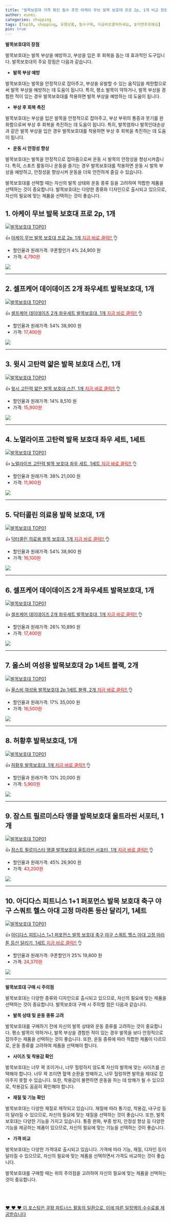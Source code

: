 ```yaml
---
title: "발목보호대 가격 확인 필수 추천 아케이 무브 발목 보호대 프로 2p, 1개 비교 장점 구매가이드"
author: eunmi.
categories: shopping
tags: [Top10, shopping, 유행상품, 필수구매, 지금바로클릭하세요, 놓치면후회해요]
pin: true
---
```

**발목보호대의 장점**

발목보호대는 발목 부상을 예방하고, 부상을 입은 후 회복을 돕는 데 효과적인 도구입니다. 발목보호대의 주요 장점은 다음과 같습니다.

* **발목 부상 예방**

발목보호대는 발목을 안정적으로 잡아주고, 부상을 유발할 수 있는 움직임을 제한함으로써 발목 부상을 예방하는 데 도움이 됩니다. 특히, 평소 발목이 약하거나, 발목 부상을 경험한 적이 있는 경우 발목보호대를 착용하면 발목 부상을 예방하는 데 도움이 됩니다.

* **부상 후 회복 촉진**

발목보호대는 부상을 입은 발목을 안정적으로 잡아주고, 부상 부위의 통증과 붓기를 완화함으로써 부상 후 회복을 촉진하는 데 도움이 됩니다. 특히, 발목염좌나 발목인대손상과 같은 발목 부상을 입은 경우 발목보호대를 착용하면 부상 후 회복을 촉진하는 데 도움이 됩니다.

* **운동 시 안정성 향상**

발목보호대는 발목을 안정적으로 잡아줌으로써 운동 시 발목의 안정성을 향상시켜줍니다. 특히, 스포츠 활동이나 운동을 즐기는 경우 발목보호대를 착용하면 운동 시 발목 부상을 예방하고, 안정성을 향상시켜 운동을 더욱 안전하게 즐길 수 있습니다.

발목보호대를 선택할 때는 자신의 발목 상태와 운동 종류 등을 고려하여 적합한 제품을 선택하는 것이 중요합니다. 발목보호대는 다양한 종류와 디자인으로 출시되고 있으므로, 자신의 필요에 맞는 제품을 선택하는 것이 좋습니다.

   

## 1. 아케이 무브 발목 보호대 프로 2p, 1개

[![발목보호대 TOP01](https://thumbnail9.coupangcdn.com/thumbnails/remote/230x230ex/image/rs_quotation_api/qvkydgey/24aa70e47ba04cbb99cb7ff0f9b43023.jpg)](https://link.coupang.com/re/AFFSDP?lptag=AF3617701&subid=GithubCoopas&pageKey=6584194162&traceid=V0-153&itemId=17307115722&vendorItemId=84477959944)


👍 [아케이 무브 발목 보호대 프로 2p, 1개 <font color=red> 지금 바로 클릭!! </font> ](https://link.coupang.com/re/AFFSDP?lptag=AF3617701&subid=GithubCoopas&pageKey=6584194162&traceid=V0-153&itemId=17307115722&vendorItemId=84477959944) 👌 


- 할인율과 원래가격: 쿠폰할인가 4%  24,900   원
- 가격: <span style='color:red'>4,790원</span>

[![](/discount_price.png)](https://link.coupang.com/re/AFFSDP?lptag=AF3617701&subid=GithubCoopas&pageKey=6584194162&traceid=V0-153&itemId=17307115722&vendorItemId=84477959944)

---


   

## 2. 셀프케어 데이데이즈 2개 좌우세트 발목보호대, 1개

[![발목보호대 TOP01](https://thumbnail8.coupangcdn.com/thumbnails/remote/230x230ex/image/vendor_inventory/023e/e5e569a373dbe5303c0ce891c34e4a0d2b6406d5f804f7f585b0ddd0346f.png)](https://link.coupang.com/re/AFFSDP?lptag=AF3617701&subid=GithubCoopas&pageKey=1406569081&traceid=V0-153&itemId=2442163422&vendorItemId=82490362274)


👍 [셀프케어 데이데이즈 2개 좌우세트 발목보호대, 1개 <font color=red> 지금 바로 클릭!! </font> ](https://link.coupang.com/re/AFFSDP?lptag=AF3617701&subid=GithubCoopas&pageKey=1406569081&traceid=V0-153&itemId=2442163422&vendorItemId=82490362274) 👌 


- 할인율과 원래가격: 54%  38,900   원
- 가격: <span style='color:red'>17,400원</span>

[![](/discount_price.png)](https://link.coupang.com/re/AFFSDP?lptag=AF3617701&subid=GithubCoopas&pageKey=1406569081&traceid=V0-153&itemId=2442163422&vendorItemId=82490362274)

---


   

## 3. 윗시 고탄력 얇은 발목 보호대 스킨, 1개

[![발목보호대 TOP01](https://thumbnail10.coupangcdn.com/thumbnails/remote/230x230ex/image/retail/images/3996754028329655-6d5b8d43-ab50-450c-a120-e30e770865b0.jpg)](https://link.coupang.com/re/AFFSDP?lptag=AF3617701&subid=GithubCoopas&pageKey=6332975224&traceid=V0-153&itemId=13251197762&vendorItemId=80509075994)


👍 [윗시 고탄력 얇은 발목 보호대 스킨, 1개 <font color=red> 지금 바로 클릭!! </font> ](https://link.coupang.com/re/AFFSDP?lptag=AF3617701&subid=GithubCoopas&pageKey=6332975224&traceid=V0-153&itemId=13251197762&vendorItemId=80509075994) 👌 


- 할인율과 원래가격: 14%  8,510   원
- 가격: <span style='color:red'>15,900원</span>

[![](/discount_price.png)](https://link.coupang.com/re/AFFSDP?lptag=AF3617701&subid=GithubCoopas&pageKey=6332975224&traceid=V0-153&itemId=13251197762&vendorItemId=80509075994)

---


   

## 4. 노멀라이프 고탄력 발목 보호대 좌우 세트, 1세트

[![발목보호대 TOP01](https://thumbnail9.coupangcdn.com/thumbnails/remote/230x230ex/image/rs_quotation_api/kjh9zihe/f646a780f8e549ae8d7ff3454727d42f.jpg)](https://link.coupang.com/re/AFFSDP?lptag=AF3617701&subid=GithubCoopas&pageKey=7055344621&traceid=V0-153&itemId=17478443606&vendorItemId=85947922436)


👍 [노멀라이프 고탄력 발목 보호대 좌우 세트, 1세트 <font color=red> 지금 바로 클릭!! </font> ](https://link.coupang.com/re/AFFSDP?lptag=AF3617701&subid=GithubCoopas&pageKey=7055344621&traceid=V0-153&itemId=17478443606&vendorItemId=85947922436) 👌 


- 할인율과 원래가격: 38%  21,000   원
- 가격: <span style='color:red'>11,900원</span>

[![](/discount_price.png)](https://link.coupang.com/re/AFFSDP?lptag=AF3617701&subid=GithubCoopas&pageKey=7055344621&traceid=V0-153&itemId=17478443606&vendorItemId=85947922436)

---


   

## 5. 닥터콜린 의료용 발목 보호대, 1개

[![발목보호대 TOP01](https://thumbnail6.coupangcdn.com/thumbnails/remote/230x230ex/image/retail/images/2023/04/05/14/7/54df27d8-3545-479f-bfc0-b03dbb807a43.jpg)](https://link.coupang.com/re/AFFSDP?lptag=AF3617701&subid=GithubCoopas&pageKey=7246127715&traceid=V0-153&itemId=18421835281&vendorItemId=85563747950)


👍 [닥터콜린 의료용 발목 보호대, 1개 <font color=red> 지금 바로 클릭!! </font> ](https://link.coupang.com/re/AFFSDP?lptag=AF3617701&subid=GithubCoopas&pageKey=7246127715&traceid=V0-153&itemId=18421835281&vendorItemId=85563747950) 👌 


- 할인율과 원래가격: 54%  38,900   원
- 가격: <span style='color:red'>16,100원</span>

[![](/discount_price.png)](https://link.coupang.com/re/AFFSDP?lptag=AF3617701&subid=GithubCoopas&pageKey=7246127715&traceid=V0-153&itemId=18421835281&vendorItemId=85563747950)

---


   

## 6. 셀프케어 데이데이즈 2개 좌우세트 발목보호대, 1개

[![발목보호대 TOP01](https://thumbnail8.coupangcdn.com/thumbnails/remote/230x230ex/image/vendor_inventory/023e/e5e569a373dbe5303c0ce891c34e4a0d2b6406d5f804f7f585b0ddd0346f.png)](https://link.coupang.com/re/AFFSDP?lptag=AF3617701&subid=GithubCoopas&pageKey=1406569081&traceid=V0-153&itemId=2442163422&vendorItemId=82490362274)


👍 [셀프케어 데이데이즈 2개 좌우세트 발목보호대, 1개 <font color=red> 지금 바로 클릭!! </font> ](https://link.coupang.com/re/AFFSDP?lptag=AF3617701&subid=GithubCoopas&pageKey=1406569081&traceid=V0-153&itemId=2442163422&vendorItemId=82490362274) 👌 


- 할인율과 원래가격: 26%  10,890   원
- 가격: <span style='color:red'>17,400원</span>

[![](/discount_price.png)](https://link.coupang.com/re/AFFSDP?lptag=AF3617701&subid=GithubCoopas&pageKey=1406569081&traceid=V0-153&itemId=2442163422&vendorItemId=82490362274)

---


   

## 7. 올스비 여성용 발목보호대 2p 1세트 블랙, 2개

[![발목보호대 TOP01](https://thumbnail6.coupangcdn.com/thumbnails/remote/230x230ex/image/vendor_inventory/1e7f/dd99679ec150a7c41bf2b118bc902822b0ff1c9be781aa747de637a47cb9.jpg)](https://link.coupang.com/re/AFFSDP?lptag=AF3617701&subid=GithubCoopas&pageKey=7576966865&traceid=V0-153&itemId=19993696998&vendorItemId=87091363325)


👍 [올스비 여성용 발목보호대 2p 1세트 블랙, 2개 <font color=red> 지금 바로 클릭!! </font> ](https://link.coupang.com/re/AFFSDP?lptag=AF3617701&subid=GithubCoopas&pageKey=7576966865&traceid=V0-153&itemId=19993696998&vendorItemId=87091363325) 👌 


- 할인율과 원래가격: 17%  35,000   원
- 가격: <span style='color:red'>16,500원</span>

[![](/discount_price.png)](https://link.coupang.com/re/AFFSDP?lptag=AF3617701&subid=GithubCoopas&pageKey=7576966865&traceid=V0-153&itemId=19993696998&vendorItemId=87091363325)

---


   

## 8. 허황후 발목보호대, 1개

[![발목보호대 TOP01](https://thumbnail8.coupangcdn.com/thumbnails/remote/230x230ex/image/product/image/vendoritem/2019/10/14/3012526153/bc4efd89-cffd-491b-a378-d89729605712.jpg)](https://link.coupang.com/re/AFFSDP?lptag=AF3617701&subid=GithubCoopas&pageKey=1982507&traceid=V0-153&itemId=8863517&vendorItemId=3012526153)


👍 [허황후 발목보호대, 1개 <font color=red> 지금 바로 클릭!! </font> ](https://link.coupang.com/re/AFFSDP?lptag=AF3617701&subid=GithubCoopas&pageKey=1982507&traceid=V0-153&itemId=8863517&vendorItemId=3012526153) 👌 


- 할인율과 원래가격: 13%  20,000   원
- 가격: <span style='color:red'>5,900원</span>

[![](/discount_price.png)](https://link.coupang.com/re/AFFSDP?lptag=AF3617701&subid=GithubCoopas&pageKey=1982507&traceid=V0-153&itemId=8863517&vendorItemId=3012526153)

---


   

## 9. 잠스트 필르미스타 앵클 발목보호대 울트라씬 서포터, 1개

[![발목보호대 TOP01](https://thumbnail8.coupangcdn.com/thumbnails/remote/230x230ex/image/retail/images/2126258813538362-df0439ce-cc37-4f4a-aa44-de59f61f4a29.jpg)](https://link.coupang.com/re/AFFSDP?lptag=AF3617701&subid=GithubCoopas&pageKey=2213009929&traceid=V0-153&itemId=15534290&vendorItemId=3017191631)


👍 [잠스트 필르미스타 앵클 발목보호대 울트라씬 서포터, 1개 <font color=red> 지금 바로 클릭!! </font> ](https://link.coupang.com/re/AFFSDP?lptag=AF3617701&subid=GithubCoopas&pageKey=2213009929&traceid=V0-153&itemId=15534290&vendorItemId=3017191631) 👌 


- 할인율과 원래가격: 45%  26,900   원
- 가격: <span style='color:red'>43,200원</span>

[![](/discount_price.png)](https://link.coupang.com/re/AFFSDP?lptag=AF3617701&subid=GithubCoopas&pageKey=2213009929&traceid=V0-153&itemId=15534290&vendorItemId=3017191631)

---


   

## 10. 아디다스 피트니스 1+1 퍼포먼스 발목 보호대 축구 야구 스쿼트 헬스 아대 고정 마라톤 등산 달리기, 1세트

[![발목보호대 TOP01](https://thumbnail9.coupangcdn.com/thumbnails/remote/230x230ex/image/vendor_inventory/c41e/aaa53aa86d430c8028615fb962914d1684bc3476e6ba522ff964e9c5f508.jpg)](https://link.coupang.com/re/AFFSDP?lptag=AF3617701&subid=GithubCoopas&pageKey=7260389796&traceid=V0-153&itemId=18491529988&vendorItemId=87114770912)


👍 [아디다스 피트니스 1+1 퍼포먼스 발목 보호대 축구 야구 스쿼트 헬스 아대 고정 마라톤 등산 달리기, 1세트 <font color=red> 지금 바로 클릭!! </font> ](https://link.coupang.com/re/AFFSDP?lptag=AF3617701&subid=GithubCoopas&pageKey=7260389796&traceid=V0-153&itemId=18491529988&vendorItemId=87114770912) 👌 


- 할인율과 원래가격: 쿠폰할인가 25%  19,800   원
- 가격: <span style='color:red'>24,370원</span>

[![](/discount_price.png)](https://link.coupang.com/re/AFFSDP?lptag=AF3617701&subid=GithubCoopas&pageKey=7260389796&traceid=V0-153&itemId=18491529988&vendorItemId=87114770912)

---
**발목보호대 구매 시 주의점**

발목보호대는 다양한 종류와 디자인으로 출시되고 있으므로, 자신의 필요에 맞는 제품을 선택하는 것이 중요합니다. 발목보호대 구매 시 주의할 점은 다음과 같습니다.

* **발목 상태 및 운동 종류 고려**

발목보호대를 구매하기 전에 자신의 발목 상태와 운동 종류를 고려하는 것이 중요합니다. 평소 발목이 약하거나, 발목 부상을 경험한 적이 있는 경우 발목을 보다 안정적으로 잡아주는 제품을 선택하는 것이 좋습니다. 또한, 운동 종류에 따라 적합한 제품이 다르므로, 운동 종류를 고려하여 제품을 선택해야 합니다.

* **사이즈 및 착용감 확인**

발목보호대는 너무 꽉 조이거나, 너무 헐렁하지 않도록 자신의 발목에 맞는 사이즈를 선택해야 합니다. 너무 꽉 조이면 혈액 순환을 방해하고, 너무 헐렁하면 발목을 제대로 잡아주지 못할 수 있습니다. 또한, 착용감이 불편하면 운동을 하는 데 방해가 될 수 있으므로, 착용감도 꼼꼼히 확인해야 합니다.

* **재질 및 기능 확인**

발목보호대는 다양한 재질로 제작되고 있습니다. 재질에 따라 통기성, 착용감, 내구성 등이 달라질 수 있으므로, 자신의 필요에 맞는 재질을 선택하는 것이 좋습니다. 또한, 발목보호대는 다양한 기능을 가지고 있습니다. 통증 완화, 부종 방지, 안정성 향상 등 다양한 기능을 제공하는 제품이 있으므로, 자신의 필요에 맞는 기능을 선택하는 것이 좋습니다.

* **가격 비교**

발목보호대는 다양한 가격대로 출시되고 있습니다. 가격에 따라 기능, 재질, 디자인 등이 달라질 수 있으므로, 자신의 필요에 맞는 제품을 선택하면서 가격도 비교하는 것이 좋습니다.

발목보호대를 구매할 때는 위의 주의점을 고려하여 자신의 필요에 맞는 제품을 선택하는 것이 중요합니다.<br><br><br><br><br> [ ❤ ❤ ❤ 이 포스팅은 쿠팡 파트너스 활동의 일환으로, 이에 따른 일정액의 수수료를 제공받습니다](https://link.coupang.com/a/bcEFyh)